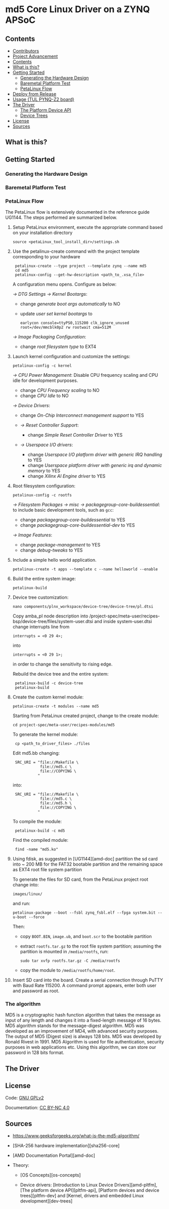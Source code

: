 # md5 Core Linux Driver on a ZYNQ APSoC 


  

## Contents

<!-- @import "[TOC]" {cmd="toc" depthFrom=2 depthTo=6 orderedList=false} -->

<!-- code_chunk_output -->

- [Contributors](#contributors)
- [Project Advancement](#project-advancement)
- [Contents](#contents)
- [What is this?](#what-is-this)
- [Getting Started](#getting-started)
  - [Generating the Hardware Design](#generating-the-hardware-design)
  - [Baremetal Platform Test](#baremetal-platform-test)
  - [PetaLinux Flow](#petalinux-flow)
- [Deploy from Release](#deploy-from-release)
- [Usage (TUL PYNQ-Z2 board)](#usage-tul-pynq-z2-board)
- [The Driver](#the-driver)
  - [The Platform Device API](#the-platform-device-api)
  - [Device Trees](#device-trees)
- [License](#license)
- [Sources](#sources)

<!-- /code_chunk_output -->

## What is this?


## Getting Started


### Generating the Hardware Design


### Baremetal Platform Test

### PetaLinux Flow
The PetaLinux flow is extensively documented in the reference guide UG1144. The steps performed are summarized below. 

1. Setup PetaLinux environment, execute the appropriate command based on your installation directory

       source <petaLinux_tool_install_dir>/settings.sh

2. Use the petalinux-create command with the project template corresponding to your hardware

        petalinux-create --type project --template zynq --name md5
        cd md5
        petalinux-config --get-hw-description <path_to_.xsa_file>

   A configuration menu opens. Configure as below:

   *→ DTG Settings → Kernel Bootargs*:
     * change *generate boot args automatically* to NO
     * update *user set kernel bootargs* to 
         
           earlycon console=ttyPS0,115200 clk_ignore_unused root=/dev/mmcblk0p2 rw rootwait cma=512M
         
   *→ Image Packaging Configuration*:
     * change *root filesystem type* to EXT4

3. Launch kernel configuration and customize the settings:
       
       petalinux-config -c kernel

   *→ CPU Power Management*: Disable CPU frequency scaling and CPU idle for development purposes. 
     * change *CPU Frequency scaling* to NO
     * change *CPU Idle* to NO

   *→ Device Drivers*:
     * change *On-Chip Interconnect management support* to YES

     * *→ Reset Controller Support*:
       * change *Simple Reset Controller Driver* to YES

     * *→ Userspace I/O drivers*:
       * change *Userspace I/O platform driver with generic IRQ handling* to YES
       * change *Userspace platform driver with generic irq and dynamic memory* to YES
       * change *Xilinx AI Engine driver* to YES

4. Root filesystem configuration:

       petalinux-config -c rootfs

   *→ Filesystem Packages → misc → packagegroup-core-buildessential*: to include basic development
   tools, such as `gcc`:
     * change *packagegroup-core-buildessential* to YES
     * change *packagegroup-core-buildessential-dev* to YES
       
   *→ Image Features*: 
     * change *package-management* to YES
     * change *debug-tweaks* to YES

5. Include a simple hello world application.

       petalinux-create -t apps --template c --name helloworld --enable


6. Build the entire system image:

       petalinux-build

7. Device tree customization:
      
       nano components/plnx_workspace/device-tree/device-tree/pl.dtsi 

   Copy amba_pl node description into /project-spec/meta-user/recipes-bsp/device-tree/files/system-user.dtsi and inside system-user.dtsi change interrupts line from
     
       interrupts = <0 29 4>;

   into
   
       interrupts = <0 29 1>;

   in order to change the sensitivity to rising edge.
   
   Rebuild the device tree and the entire system:

        petalinux-build -c device-tree
        petalinux-build

8. Create the custom kernel module:

       petalinux-create -t modules --name md5

   Starting from PetaLinux created project, change to the create module:

       cd project-spec/meta-user/recipes-modules/md5


   To generate the kernel module:
    
        cp <path_to_driver_files> ./files

   Edit md5.bb changing:
       
        SRC_URI = "file://Makefile \
                   file://md5.c \
                   file://COPYING \
                  "
   into:
       
        SRC_URI = "file://Makefile \
                   file://md5.c \
                   file://md5.h \
                   file://COPYING \
                  "

   To compile the module:

        petalinux-build -c md5

   Find the compiled module:

        find -name "md5.ko"

9. Using fdisk, as suggested in [UG1144][amd-doc] partition the sd card into ~ 200 MB for the FAT32 bootable partition and the remaining space as EXT4 root file system partition


   To generate the files for SD card, from the PetaLinux project root change
   into:

       images/linux/

   and run:
       
       petalinux-package --boot --fsbl zynq_fsbl.elf --fpga system.bit --u-boot --force

   Then:
     * copy `BOOT.BIN`, `image.ub`, and `boot.scr` to the bootable partition
     * extract `rootfs.tar.gz` to the root file system partition; assuming the partition is mounted
       in `/media/rootfs`, run:
           
           sudo tar xvfp rootfs.tar.gz -C /media/rootfs
     * copy the module to `/media/rootfs/home/root`. 

10. Insert SD card into the board. Create a serial connection through PuTTY with Baud Rate 115200. A command prompt appears, enter both user and password as root.



### The algorithm
MD5 is a cryptographic hash function algorithm that takes the message as input of any length and changes it into a fixed-length message of 16 bytes. MD5 algorithm stands for the message-digest algorithm. MD5 was developed as an improvement of MD4, with advanced security purposes. The output of MD5 (Digest size) is always 128 bits. MD5 was developed by Ronald Rivest in 1991. MD5 Algorithm is used for file authentication, security purposes in web applications etc. Using this algorithm, we can store our password in 128 bits format. 


## The Driver




## License

Code: [GNU GPLv2](https://choosealicense.com/licenses/gpl-2.0/)

Documentation: [CC BY-NC 4.0](http://creativecommons.org/licenses/by-nc/4.0/)


## Sources

* https://www.geeksforgeeks.org/what-is-the-md5-algorithm/

* [SHA-256 hardware implementation][sha256-core]

* [AMD Documentation Portal][amd-doc]

* Theory: 
  
    * [OS Concepts][os-concepts]

    * Device drivers: [Introduction to Linux Device Drivers][amd-pltfm], [The platform device API][pltfm-api],
      [Platform devices and device trees][pltfm-dev] and [Kernel, drivers and embedded Linux development][dev-trees]

[//]: # "Source definitions"
[hash-functions]: https://csrc.nist.gov/projects/hash-functions "Hash Functions by NIST CSRC" 
